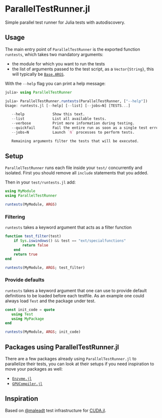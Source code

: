# ParallelTestRunner.jl

Simple parallel test runner for Julia tests with autodiscovery.

## Usage

The main entry point of `ParallelTestRunner` is the exported function `runtests`, which takes two mandatory arguments:

* the module for which you want to run the tests
* the list of arguments passed to the test script, as a `Vector{String}`, this will typically be [`Base.ARGS`](https://docs.julialang.org/en/v1/base/constants/#Base.ARGS).

With the `--help` flag you can print a help message:

```julia
julia> using ParallelTestRunner

julia> ParallelTestRunner.runtests(ParallelTestRunner, ["--help"])
Usage: runtests.jl [--help] [--list] [--jobs=N] [TESTS...]

   --help             Show this text.
   --list             List all available tests.
   --verbose          Print more information during testing.
   --quickfail        Fail the entire run as soon as a single test errored.
   --jobs=N           Launch `N` processes to perform tests.

   Remaining arguments filter the tests that will be executed.
```

## Setup

`ParallelTestRunner` runs each file inside your `test/` concurrently and isolated.
First you should remove all `include` statements that you added.

Then in your `test/runtests.jl` add:

```julia
using MyModule
using ParallelTestRunner

runtests(MyModule, ARGS)
```

### Filtering

`runtests` takes a keyword argument that acts as a filter function

```julia
function test_filter(test)
    if Sys.iswindows() && test == "ext/specialfunctions"
        return false
    end
    return true
end

runtests(MyModule, ARGS; test_filter)
```

### Provide defaults

`runtests` takes a keyword argument that one can use to provide default definitions to be loaded before each testfile.
As an example one could always load `Test` and the package under test.

```julia
const init_code = quote
   using Test
   using MyPackage
end

runtests(MyModule, ARGS; init_code)
```

## Packages using ParallelTestRunner.jl

There are a few packages already using `ParallelTestRunner.jl` to parallelize their tests, you can look at their setups if you need inspiration to move your packages as well:

* [`Enzyme.jl`](https://github.com/EnzymeAD/Enzyme.jl/blob/main/test/runtests.jl)
* [`GPUCompiler.jl`](https://github.com/JuliaGPU/GPUCompiler.jl/blob/master/test/runtests.jl)

## Inspiration
Based on [@maleadt](https://github.com/maleadt) test infrastructure for [CUDA.jl](https://github.com/JuliaGPU/CUDA.jl).
